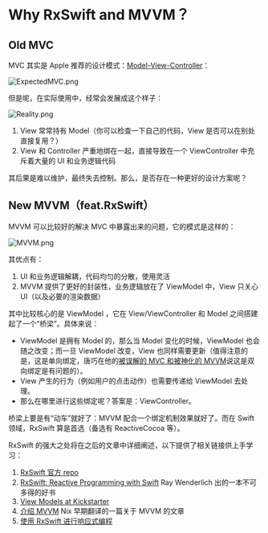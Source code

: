 # Why RxSwift and MVVM？

## Old MVC
MVC 其实是 Apple 推荐的设计模式：[Model-View-Controller](https://developer.apple.com/library/content/documentation/General/Conceptual/DevPedia-CocoaCore/MVC.html)：

![ExpectedMVC.png](https://i.loli.net/2017/08/31/59a82af4a5d43.png)

但是呢，在实际使用中，经常会发展成这个样子：

![Reality.png](https://i.loli.net/2017/08/31/59a82af531c9c.png)

1. View 常常持有 Model（你可以检查一下自己的代码，View 是否可以在别处直接复用？）
2. View 和 Controller 严重地绑在一起，直接导致在一个 ViewController 中充斥着大量的 UI 和业务逻辑代码

其后果是难以维护，最终失去控制。那么，是否存在一种更好的设计方案呢？

## New MVVM（feat.RxSwift）
MVVM 可以比较好的解决 MVC 中暴露出来的问题，它的模式是这样的：

![MVVM.png](https://i.loli.net/2017/08/31/59a829d908db8.png) 

其优点有：
1. UI 和业务逻辑解耦，代码均匀的分散，使用灵活
2. MVVM 提供了更好的封装性，业务逻辑放在了 ViewModel 中，View 只关心 UI（以及必要的渲染数据） 

其中比较核心的是 ViewModel ，它在 View/ViewController 和 Model 之间搭建起了一个“桥梁”。具体来说：
- ViewModel 是拥有 Model 的，那么当 Model 变化的时候，ViewModel 也会随之改变；而一旦 ViewModel 改变，View 也同样需要更新（值得注意的是，这是单向绑定，唐巧在他的[被误解的 MVC 和被神化的 MVVM](http://blog.devtang.com/2015/11/02/mvc-and-mvvm/)说这是双向绑定是有问题的）。
- View 产生的行为（例如用户的点击动作）也需要传递给 ViewModel 去处理。 
- 那么在哪里进行这些绑定呢？答案是：ViewController。

桥梁上要是有“动车”就好了：MVVM 配合一个绑定机制效果就好了。而在 Swift 领域，RxSwift 算是首选（备选有 ReactiveCocoa 等）。

RxSwift 的强大之处将在之后的文章中详细阐述，以下提供了相关链接供上手学习：

1. [RxSwift 官方 repo](https://github.com/ReactiveX/RxSwift)
2. [RxSwift: Reactive Programming with Swift](https://store.raywenderlich.com/products/rxswift) Ray Wenderlich 出的一本不可多得的好书
3. [View Models at Kickstarter](https://talk.objc.io/episodes/S01E47-view-models-at-kickstarter) 
4. [介绍 MVVM](https://github.com/nixzhu/dev-blog/blob/master/2014-06-10-mvvm.md) Nix 早期翻译的一篇关于 MVVM 的文章
5. [使用 RxSwift 进行响应式编程](https://academy.realm.io/cn/posts/altconf-scott-gardner-reactive-programming-with-rxswift/)
